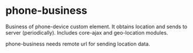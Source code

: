 # phone-business

Business of phone-device custom element. It obtains location and sends to server (periodically). Includes core-ajax and geo-location modules.

phone-business needs remote url for sending location data.
